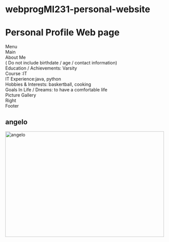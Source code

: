 # webprogMI231-personal-website 
<!DOCTYPE html>
<html>
<head>
    <link rel="stylesheet" href="css/grid.css?version0.2">
<title>grid.css</title>
</head>
<body>
<div class="grid-container">
    <div class="item1">
        <h1>Personal Profile Web page </h1>
    </div>
    <div class="item2">Menu</div>
    <div class="item3">Main
       <br>   About Me
       <br>   ( Do not include birthdate / age / contact information)
       <br>   Education / Achievements: Varsity
       <br>   Course :IT
       <br>   IT Experience:java, python
       <br>   Hobbies & Interests: baskertball, cooking
       <br>   Goals In Life / Dreams: to have a comfortable life
       <br>   Picture Gallery
    </div>
    <div class="item4">Right</div>
    <div class="item5">Footer</div>
  </div>  

</body>
</html>
<h2>angelo</h2>
<img src="https://scontent.fmnl17-2.fna.fbcdn.net/v/t39.30808-1/449420378_849378483708106_6656086595148755740_n.jpg?stp=dst-jpg_s200x200&_nc_cat=107&ccb=1-7&_nc_sid=0ecb9b&_nc_ohc=iKwEcTBw_0wQ7kNvgEgwmws&_nc_zt=24&_nc_ht=scontent.fmnl17-2.fna&_nc_gid=ArripPiuQH7NFFXuqEHK6KT&oh=00_AYCrkl8yVNqk8lvYQrLcXDl2J_RLOSvOeNo895fp1r9AOQ&oe=675357DF" alt="angelo" width="500" height="333">




